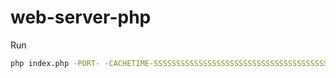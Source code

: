 # web-server-php

Run
```sh
php index.php -PORT- -CACHETIME-SSSSSSSSSSSSSSSSSSSSSSSSSSSSSSSSSSSSSSSSSS
```
